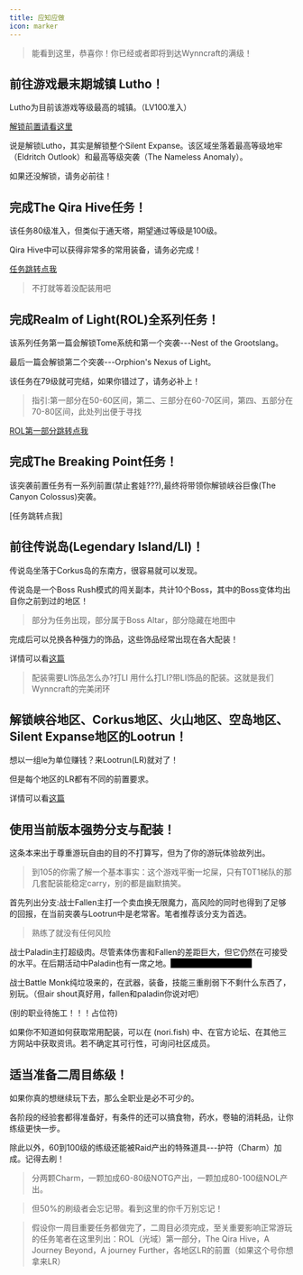 ```yaml
---
title: 应知应做
icon: marker
---
```


>能看到这里，恭喜你！你已经或者即将到达Wynncraft的满级！

## 前往游戏最末期城镇 Lutho！

Lutho为目前该游戏等级最高的城镇。（LV100准入）

[解锁前置请看这里](/quests/lvl101-110/level%20101%20-%20a%20journey%20further.html)

说是解锁Lutho，其实是解锁整个Silent Expanse。该区域坐落着最高等级地牢（Eldritch Outlook）和最高等级突袭（The Nameless Anomaly）。

如果还没解锁，请务必前往！

## 完成The Qira Hive任务！

该任务80级准入，但类似于通天塔，期望通过等级是100级。

Qira Hive中可以获得非常多的常用装备，请务必完成！

[任务跳转点我](/quests/lvl71-80/level%2080%20-%20the%20qira%20hive.html)

>不打就等着没配装用吧

## 完成Realm of Light(ROL)全系列任务！

该系列任务第一篇会解锁Tome系统和第一个突袭---Nest of the Grootslang。

最后一篇会解锁第二个突袭---Orphion's Nexus of Light。

该任务在79级就可完结，如果你错过了，请务必补上！

>指引:第一部分在50-60区间，第二、三部分在60-70区间，第四、五部分在70-80区间，此处列出便于寻找

[ROL第一部分跳转点我](/quests/lvl51-60/level%2054%20-%20realm%20of%20light%20i%20-%20the%20worm%20holes.html)

## 完成The Breaking Point任务！

该突袭前置任务有一系列前置(禁止套娃???),最终将带领你解锁峡谷巨像(The Canyon Colossus)突袭。

[任务跳转点我]

## 前往传说岛(Legendary Island/LI)！

传说岛坐落于Corkus岛的东南方，很容易就可以发现。

传说岛是一个Boss Rush模式的闯关副本，共计10个Boss，其中的Boss变体均出自你之前到过的地区！

>部分为任务出现，部分属于Boss Altar，部分隐藏在地图中

完成后可以兑换各种强力的饰品，这些饰品经常出现在各大配装！

详情可以看[这篇](/guide/advancesystem/li.html)

>配装需要LI饰品怎么办?打LI 用什么打LI?带LI饰品的配装。这就是我们Wynncraft的完美闭环

## 解锁峡谷地区、Corkus地区、火山地区、空岛地区、Silent Expanse地区的Lootrun！

想以一组le为单位赚钱？来Lootrun(LR)就对了！

但是每个地区的LR都有不同的前置要求。

详情可以看[这篇](/guide/advancesystem/lootrun.html)

## 使用当前版本强势分支与配装！

这条本来出于尊重游玩自由的目的不打算写，但为了你的游玩体验故列出。

>到105的你需了解一个基本事实：这个游戏平衡一坨屎，只有T0T1梯队的那几套配装能稳定carry，别的都是幽默搞笑。

首先列出分支:战士Fallen主打一个卖血换无限魔力，高风险的同时也得到了足够的回报，在当前突袭与Lootrun中是老常客。笔者推荐该分支为首选。

>熟练了就没有任何风险

战士Paladin主打超级肉。尽管素体伤害和Fallen的差距巨大，但它仍然在可接受的水平。在后期活动中Paladin也有一席之地。<span style="background-color: black; color: black;">别玩火鸟波真Guardian</span>

战士Battle Monk纯垃圾来的，在武器，装备，技能三重削弱下不剩什么东西了，别玩。（但air shout真好用，fallen和paladin你说对吧）

(别的职业待施工！！！占位符)

如果你不知道如何获取常用配装，可以在 (nori.fish) 中、在官方论坛、在其他三方网站中获取资讯。若不确定其可行性，可询问社区成员。

## 适当准备二周目练级！

如果你真的想继续玩下去，那么全职业是必不可少的。

各阶段的经验套都得准备好，有条件的还可以搞食物，药水，卷轴的消耗品，让你练级更快一步。

除此以外，60到100级的练级还能被Raid产出的特殊道具---护符（Charm）加成。记得去刷！

>分两颗Charm，一颗加成60-80级NOTG产出，一颗加成80-100级NOL产出。

>但50%的刷级者会忘记带。看到这里的你千万别忘记！

>假设你一周目重要任务都做完了，二周目必须完成，至关重要影响正常游玩的任务笔者在这里列出：ROL（光域）第一部分，The Qira Hive，A Journey Beyond，A journey Further，各地区LR的前置（如果这个号你想拿来LR）
